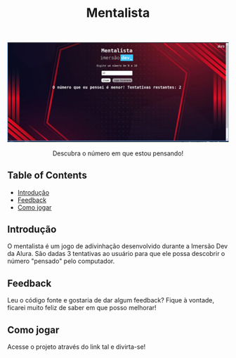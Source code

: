 <h1 align="center"> Mentalista </h1> <br>
<p align="center">
  <a href="">
    <img alt="Mentalista" title="Mentalista" src="./screenshot.jpg">
  </a>
</p>

<p align="center">
  Descubra o número em que estou pensando!
</p>

<!-- START doctoc generated TOC please keep comment here to allow auto update -->
<!-- DON'T EDIT THIS SECTION, INSTEAD RE-RUN doctoc TO UPDATE -->
## Table of Contents

- [Introdução](#introduction)
- [Feedback](#feedback)
- [Como jogar](#comojogar)

<!-- END doctoc generated TOC please keep comment here to allow auto update -->

## Introdução

O mentalista é um jogo de adivinhação desenvolvido durante a Imersão Dev da Alura. São dadas 3 tentativas ao usuário para que ele possa descobrir o número "pensado" pelo computador.

## Feedback

Leu o código fonte e gostaria de dar algum feedback? Fique à vontade, ficarei muito feliz de saber em que posso melhorar!

## Como jogar

Acesse o projeto através do link tal e divirta-se!

